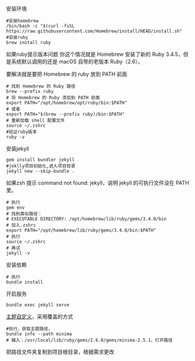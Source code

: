 安装环境

```shell
#安装homebrew
/bin/bash -c "$(curl -fsSL https://raw.githubusercontent.com/Homebrew/install/HEAD/install.sh"
#安装ruby
brew install ruby
```

如果ruby提示版本问题
你这个情况就是 Homebrew 安装了新的 Ruby 3.4.5，但是系统默认调用的还是 macOS 自带的老版本 Ruby（2.6）。

要解决就是要把 Homebrew 的 ruby 放到 PATH 前面

```shell
# 找到 Homebrew 的 Ruby 路径
brew --prefix ruby
# 将 Homebrew 的 Ruby 添加到 PATH 前面
export PATH="/opt/homebrew/opt/ruby/bin:$PATH"
# 或者
export PATH="$(brew --prefix ruby)/bin:$PATH"
# 重新加载 shell 配置文件
source ~/.zshrc
#验证ruby版本
ruby -v
```

安装jekyll

```shell
gem install bundler jekyll
#jeklly项目初始化,进入项目目录
jekyll new --skip-bundle .
```

如果zsh 提示 command not found: jekyll，说明 jekyll 的可执行文件没在 PATH 里。

```shell
# 执行
gem env
# 找到类似路径：
# EXECUTABLE DIRECTORY: /opt/homebrew/lib/ruby/gems/3.4.0/bin
# 加入.zshrc
export PATH="/opt/homebrew/lib/ruby/gems/3.4.0/bin:$PATH"
# 执行
source ~/.zshrc
# 再试
jekyll -v
```

安装依赖

```shell
# 执行
bundle install
```

开启服务

```shell
bundle exec jekyll serve
```

[主题自定义](https://jekyllrb.com/docs/themes/#overriding-theme-defaults)，采用覆盖的方式

```shell
#执行，获取主题路径，
bundle info --path minima
# 输入：/usr/local/lib/ruby/gems/2.6.0/gems/minima-2.5.1，打开路径
```

把路径文件夹复制到项目根目录，根据需求更改